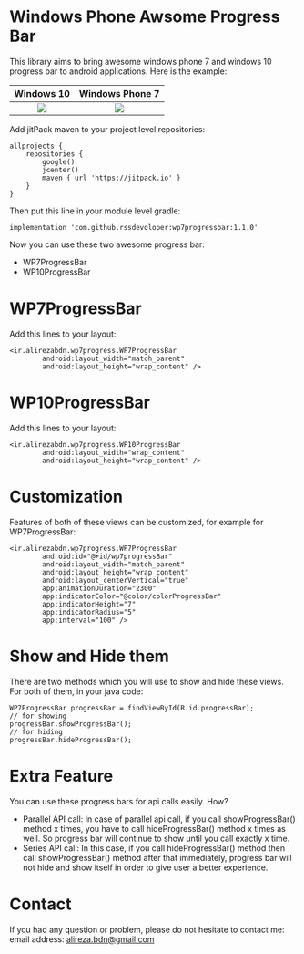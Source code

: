 # Windows Phone Awsome Progress Bar
This library aims to bring awesome windows phone 7 and windows 10 progress bar to android applications. Here is the example:

Windows 10                 |  Windows Phone 7
:-------------------------:|:-------------------------:
![](https://github.com/shadowalker77/wp7progressbar/raw/master/ScreenShots/wp10.gif)  |  ![](https://github.com/shadowalker77/wp7progressbar/raw/master/ScreenShots/wp7.gif)

Add jitPack maven to your project level repositories:
```
allprojects {
    repositories {
        google()
        jcenter()
        maven { url 'https://jitpack.io' }
    }
}
```
Then put this line in your module level gradle:
```
implementation 'com.github.rssdevoloper:wp7progressbar:1.1.0'
```
Now you can use these two awesome progress bar:

  - WP7ProgressBar
  - WP10ProgressBar

# WP7ProgressBar
Add this lines to your layout:
```
<ir.alirezabdn.wp7progress.WP7ProgressBar
        android:layout_width="match_parent"
        android:layout_height="wrap_content" />
```
# WP10ProgressBar
Add this lines to your layout:
```
<ir.alirezabdn.wp7progress.WP10ProgressBar
        android:layout_width="wrap_content"
        android:layout_height="wrap_content" />
```
# Customization
Features of both of these views can be customized, for example for WP7ProgressBar:
```
<ir.alirezabdn.wp7progress.WP7ProgressBar
        android:id="@+id/wp7progressBar"
        android:layout_width="match_parent"
        android:layout_height="wrap_content"
        android:layout_centerVertical="true"
        app:animationDuration="2300"
        app:indicatorColor="@color/colorProgressBar"
        app:indicatorHeight="7"
        app:indicatorRadius="5"
        app:interval="100" />
```
# Show and Hide them
There are two methods which you will use to show and hide these views. For both of them, in your java code:
```
WP7ProgressBar progressBar = findViewById(R.id.progressBar);
// for showing
progressBar.showProgressBar();
// for hiding
progressBar.hideProgressBar();
```
# Extra Feature
You can use these progress bars for api calls easily. How?

   - Parallel API call:
In case of parallel api call, if you call showProgressBar() method x times, you have to call hideProgressBar() method x times as well. So progress bar will continue to show until you call exactly x time.
   - Series API call:
In this case, if you call hideProgressBar() method then call showProgressBar() method after that immediately, progress bar will not hide and show itself in order to give user a better experience.
# Contact
If you had any question or problem, please do not hesitate to contact me:
email address: alireza.bdn@gmail.com

